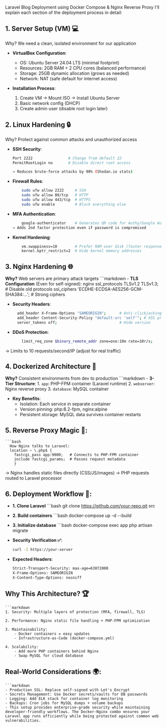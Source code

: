 Laravel Blog Deployment using Docker Compose & Nginx Reverse Proxy
I'll explain each section of the deployment process in detail:

## 1. Server Setup (VM) 💻
Why? We need a clean, isolated environment for our application

- **VirtualBox Configuration**:
  - OS: Ubuntu Server 24.04 LTS (minimal footprint)
  - Resources: 2GB RAM + 2 CPU cores (balanced performance)
  - Storage: 25GB dynamic allocation (grows as needed)
  - Network: NAT (safe default for internet access)

- **Installation Process**:
  1. Create VM → Mount ISO → Install Ubuntu Server
  2. Basic network config (DHCP)
  3. Create admin user (disable root login later)
 
## 2. Linux Hardening 🔒
Why? Protect against common attacks and unauthorized access

- **SSH Security**:
  ```bash
  Port 2222                # Change from default 22
  PermitRootLogin no       # Disable direct root access

  → Reduces brute-force attacks by 90% (Shodan.io stats)

- **Firewall Rules**:
  ```bash
      sudo ufw allow 2222     # SSH
      sudo ufw allow 80/tcp   # HTTP
      sudo ufw allow 443/tcp  # HTTPS
      sudo ufw enable         # Block everything else

- **MFA Authentication**:
  ```bash
      google-authenticator    # Generates QR code for Authy/Google Auth
  → Adds 2nd factor protection even if password is compromised

- **Kernel Hardening**:
  ```bash
      vm.swappiness=10        # Prefer RAM over disk (faster response)
      kernel.kptr_restrict=2  # Hide kernel memory addresses


## 3. Nginx Hardening 🌐
**Why?** Web servers are primary attack targets
    ```markdown
    - **TLS Configuration** (Even for self-signed):
    nginx
      ssl_protocols TLSv1.2 TLSv1.3;       # Disable old protocols
      ssl_ciphers 'ECDHE-ECDSA-AES256-GCM-SHA384:...'; # Strong ciphers

- **Security Headers**:
  ```bash
    add_header X-Frame-Options "SAMEORIGIN";      # Anti-clickjacking
    add_header Content-Security-Policy "default-src 'self'"; # XSS protection
    server_tokens off;                            # Hide version

- **DDoS Protection**:
  ```bash
      limit_req_zone $binary_remote_addr zone=one:10m rate=10r/s;
  
→ Limits to 10 requests/second/IP (adjust for real traffic)


## 4. Dockerized Architecture 🐳
**Why?** Consistent environments from dev to production
    ```markdown
    - **3-Tier Structure**:
      1. `app`: PHP-FPM container (Laravel runtime)
      2. `webserver`: Nginx reverse proxy
      3. `database`: MySQL container

- **Key Benefits**:
  - Isolation: Each service in separate container
  - Version pinning: php:8.2-fpm, nginx:alpine
  - Persistent storage: MySQL data survives container restarts

## 5. Reverse Proxy Magic 🔄:
    ```bash
      How Nginx talks to Laravel:
      location ~ \.php$ {
        fastcgi_pass app:9000;   # Connects to PHP-FPM container
        include fastcgi_params;  # Passes request metadata
        }

→ Nginx handles static files directly (CSS/JS/images)
→ PHP requests routed to Laravel processor

## 6. Deployment Workflow 🚀:
- **1. Clone Laravel**
        ```bash
        git clone https://github.com/your-repo.git src

- **2. Build containers**
        ```bash
        docker-compose up -d --build

- **3. Initialize database**
        ```bash
        docker-compose exec app php artisan migrate


- **Security Verification ✅**:
    ```bash
    curl -I https://your-server


- **Expected Headers**:
    ```bash
    Strict-Transport-Security: max-age=63072000
    X-Frame-Options: SAMEORIGIN
    X-Content-Type-Options: nosniff

## Why This Architecture? 🏆
    ```markdown
    1. Security: Multiple layers of protection (MFA, firewall, TLS)

    2. Performance: Nginx static file handling + PHP-FPM optimization

    3. Maintainability:
        - Docker containers = easy updates
        - Infrastructure-as-Code (docker-compose.yml)

    4. Scalability:
        - Add more PHP containers behind Nginx
        - Swap MySQL for cloud database

## Real-World Considerations 🌍:
    ```markdown
    - Production SSL: Replace self-signed with Let's Encrypt
    - Secrets Management: Use Docker secrets/vaults for DB passwords
    - Logging: Add ELK stack for container log monitoring
    - Backups: Cron jobs for MySQL dumps + volume backups
    - This setup provides enterprise-grade security while maintaining developer-friendly workflows. The Docker-Nginx combo ensures your Laravel app runs efficiently while being protected against common web vulnerabilities.


  
  
